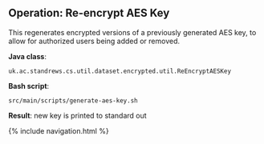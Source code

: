 ## Operation: Re-encrypt AES Key

This regenerates encrypted versions of a previously generated AES key, to allow for authorized users being added or
removed.

**Java class**:

    uk.ac.standrews.cs.util.dataset.encrypted.util.ReEncryptAESKey

**Bash script**:

    src/main/scripts/generate-aes-key.sh

**Result**: new key is printed to standard out

{% include navigation.html %}
